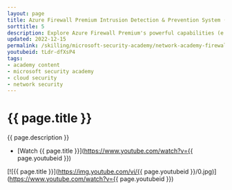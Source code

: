 ```yaml
---
layout: page
title: Azure Firewall Premium Intrusion Detection & Prevention System (IDPS)
sorttitle: 5
description: Explore Azure Firewall Premium's powerful capabilities (e.g., TLS Inspection, URL Filtering, Web Categories) as a cloud native next-gen Firewall as a Service. At a focus, learn about Azure Firewall's Intrusion Detection & Prevention System (IDPS), policies, insights or analytics, followed by a comprehensive demo.
updated: 2022-12-15
permalink: /skilling/microsoft-security-academy/network-academy-firewall-idps
youtubeid: tLdr-dfXsP4
tags: 
- academy content
- microsoft security academy
- cloud security
- network security
---
```


# {{ page.title }}

{{ page.description }}

* [Watch {{ page.title }}](https://www.youtube.com/watch?v={{ page.youtubeid }})

[![{{ page.title }}](https://img.youtube.com/vi/{{ page.youtubeid }}/0.jpg)](https://www.youtube.com/watch?v={{ page.youtubeid }})